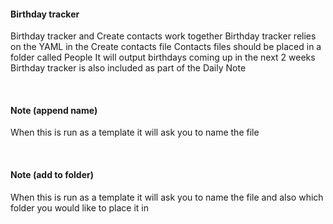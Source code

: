 #### Birthday tracker 
Birthday tracker and Create contacts work together
Birthday tracker relies on the YAML in the Create contacts file
Contacts files should be placed in a folder called People
It will output birthdays coming up in the next 2 weeks
Birthday tracker is also included as part of the Daily Note

<BR>

#### Note (append name)
When this is run as a template it will ask you to name the file

<BR>

#### Note (add to folder)
When this is run as a template it will ask you to name the file and also which folder you would like to place it in
